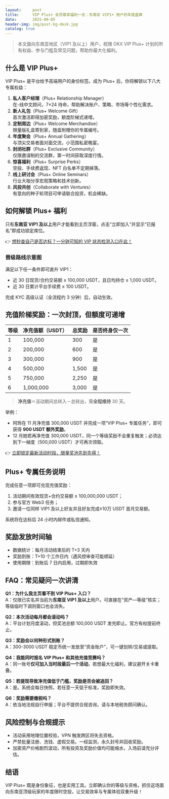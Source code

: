 ```yaml
---
layout:     post
title:      VIP Plus+ 会员尊享福利一览：东南亚 VIP1+ 用户的年度盛典
date:       2025-09-05
header-img: img/post-bg-desk.jpg
catalog: true
---
```


> 本文面向东南亚地区（VIP1 及以上）用户，梳理 OKX VIP Plus+ 计划的所有权益、参与门槛及常见问题，帮助你最大化福利。

## 什么是 VIP Plus+  
VIP Plus+ 是平台给予高端用户的身份标签。成为 Plus+ 后，你将解锁以下八大专属权益：  

1. **私人客户经理**（Plus+ Relationship Manager）  
   在-线中文顾问，7×24 待命，帮助解决账户、策略、市场等个性化需求。  
2. **新人礼包**（Plus+ Welcome Gift）  
   首次激活即得加密奖励，额度阶梯式递增。  
3. **定制周边**（Plus+ Welcome Merchandise）  
   限量版礼盒寄到家，随盒附赠你的专属编号。  
4. **年度聚会**（Plus+ Annual Gathering）  
   与顶尖交易者面对面交流，小范围私密晚宴。  
5. **封闭社群**（Plus+ Exclusive Community）  
   仅限邀请制的交流群，第一时间获取深度行情。  
6. **惊喜福利**（Plus+ Surprise Perks）  
   空投、手续费返现、NFT 白名单不定期掉落。  
7. **线上研讨会**（Plus+ Online Seminars）  
   行业大咖分享宏观策略和技术创新。  
8. **风投共创**（Collaborate with Ventures）  
   有意向的种子轮项目可申请联合投资，机会稀缺。  

## 如何解锁 Plus+ 福利  
只有**东南亚 VIP1 及以上**用户才能看到主页浮窗，点击“立即加入”并显示“已报名”即成功锁定席位。  

👉 [想秒查自己是否达标？一分钟可知的 VIP 状态检测入口在此！](https://okxdog.com/)  

### 晋级路线示意图  
满足以下任一条件即可直升 VIP1：  
- 近 30 日现货/合约交易额 ≥ 100,000 USDT，且日均持仓 ≥ 1,000 USDT。  
- 近 30 日累计平台手续费 ≥ 100 USDT。  

完成 KYC 高级认证（全流程约 3 分钟）后，自动生效。  

## 充值阶梯奖励：一次封顶，但额度可递增  
| 等级 | 净充值额（USDT） | 总奖励 | 是否终身仅一次 |  
|---|---|---|---|  
| 1 | 100,000 | 300 | 是 |  
| 2 | 200,000 | 600 | 是 |  
| 3 | 300,000 | 900 | 是 |  
| 4 | 500,000 | 1,500 | 是 |  
| 5 | 750,000 | 2,250 | 是 |  
| 6 | 1,000,000 | 3,000 | 是 |  

> **净充值**＝活动期间总转入－总转出，需**全程维持** 30 天。  

举例：  
- 阿玲在 11 月净充值 300,000 USDT 并完成一项“VIP Plus+ 专属任务”，即可获得 **900 USDT 额外奖励**。  
- 12 月她若再净充值 300,000 USDT，同一个等级奖励不会重复触发；必须达到下一梯度（500,000 USDT）才可再次领取。  

👉 [立即锁定最新活动时段，限量奖池先到先得！](https://okxdog.com/)  

## Plus+ 专属任务说明  
完成任意一项即可兑现充值奖励：  
1. 活动期间有效现货+合约交易额 ≥ 100,000,000 USDT；  
2. 参与官方 Web3 任务；  
3. 邀请一位同样 VIP1 及以上好友并且好友完成≥10万 USDT 首月交易额。  

系统将在达标后 24 小时内邮件或私信通知。  

## 奖励发放时间轴  
- 数据统计：每月活动结束后的 T+3 天内  
- 奖励到账：T+10 个工作日内（遇风控审查可能顺延）  
- 使用期限：到账后 7 日内启用，过期即失效  

## FAQ：常见疑问一次讲清  

**Q1：为什么我主页看不到 VIP Plus+ 入口？**  
A：仅限已实名并当前为**东南亚 VIP1 及以上**用户。可直接在“资产—等级”核实；等级临时下调则窗口也会消失。  

**Q2：本次活动每月都会滚动吗？**  
A：平台计划月度滚动，但奖池总额 100,000 USDT 发完即止。官方有权提前终止。  

**Q3：奖励会以何种形式到账？**  
A：300-3000 USDT 稳定币统一发放至“资金账户”，可一键划转/交易或提取。  

**Q4：我能同时报名 VIP Plus+ 和其他充值竞赛吗？**  
A：同一账号**仅可加入当时段最后一个活动**。若想最大化福利，建议避开关卡重叠。  

**Q5：若提现导致净充值低于门槛，奖励是否会被追回？**  
A：是。系统会每日快照，若任意一天低于标准，奖励即失效。  

**Q6：奖励需要缴税吗？**  
A：依当地法规自行申报；平台不提供合规咨询，请与本地税务顾问确认。  

## 风险控制与合规提示  
- 活动采用地理位置校验，VPN 触发跨区将失去资格。  
- 严禁批量注册、洗钱、虚假交易。一经监测，永久封号并回收奖励。  
- 加密资产价格剧烈波动，所有投资及奖励价值均可能缩水，入场前请充分评估。  

## 结语  
VIP Plus+ 既是身份象征，也是实用工具。立即确认你的等级与资格，抓住这场面向东南亚顶级玩家的年度限时空投，让交易效率与专属体验双重升级！